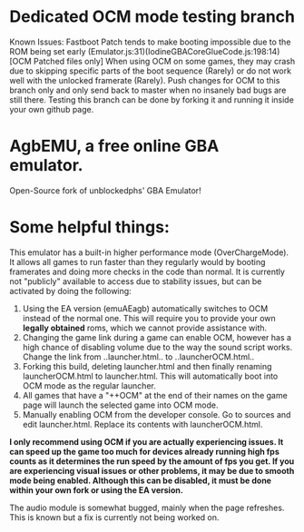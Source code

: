 # Dedicated OCM mode testing branch
Known Issues:
Fastboot Patch tends to make booting impossible due to the ROM being set early (Emulator.js:31)(IodineGBACoreGlueCode.js:198:14) [OCM Patched files only]
When using OCM on some games, they may crash due to skipping specific parts of the boot sequence (Rarely) or do not work well with the unlocked framerate (Rarely).
Push changes for OCM to this branch only and only send back to master when no insanely bad bugs are still there. Testing this branch can be done by forking it and running it inside your own github page.





# AgbEMU, a free online GBA emulator.

Open-Source fork of unblockedphs' GBA Emulator!

# Some helpful things:

This emulator has a built-in higher performance mode (OverChargeMode). It allows all games to run faster than they regularly would by booting framerates and doing more checks in the code than normal. It is currently not "publicly" available to access due to stability issues, but can be activated by doing the following:

1. Using the EA version (emuAEagb) automatically switches to OCM instead of the normal one. This will require you to provide your own **legally obtained** roms, which we cannot provide assistance with.
2. Changing the game link during a game can enable OCM, however has a high chance of disabling volume due to the way the sound script works. Change the link from ..launcher.html.. to ..launcherOCM.html..
3. Forking this build, deleting launcher.html and then finally renaming launcherOCM.html to launcher.html. This will automatically boot into OCM mode as the regular launcher.
4. All games that have a "++OCM" at the end of their names on the game page will launch the selected game into OCM mode.
5. Manually enabling OCM from the developer console. Go to sources and edit launcher.html. Replace its contents with launcherOCM.html.

**I only recommend using OCM if you are actually experiencing issues. It can speed up the game too much for devices already running high fps counts as it determines the run speed by the amount of fps you get. If you are experiencing visual issues or other problems, it may be due to smooth mode being enabled. Although this can be disabled, it must be done within your own fork or using the EA version.**

The audio module is somewhat bugged, mainly when the page refreshes. This is known but a fix is currently not being worked on.

